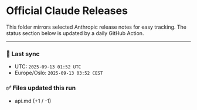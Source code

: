 # Official Claude Releases

This folder mirrors selected Anthropic release notes for easy tracking.
The status section below is updated by a daily GitHub Action.


---

<!-- sync-status:start -->

### 🔄 Last sync
- UTC: `2025-09-13 01:52 UTC`
- Europe/Oslo: `2025-09-13 03:52 CEST`

### ✅ Files updated this run

- api.md (+1 / -1)<!-- sync-status:end -->























